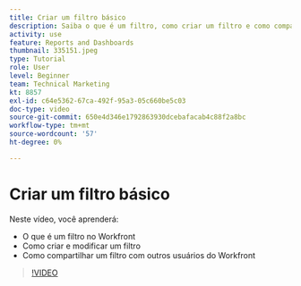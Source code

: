 ```yaml
---
title: Criar um filtro básico
description: Saiba o que é um filtro, como criar um filtro e como compartilhá-lo com outros usuários no Workfront.
activity: use
feature: Reports and Dashboards
thumbnail: 335151.jpeg
type: Tutorial
role: User
level: Beginner
team: Technical Marketing
kt: 8857
exl-id: c64e5362-67ca-492f-95a3-05c660be5c03
doc-type: video
source-git-commit: 650e4d346e1792863930dcebafacab4c88f2a8bc
workflow-type: tm+mt
source-wordcount: '57'
ht-degree: 0%

---
```


# Criar um filtro básico

Neste vídeo, você aprenderá:

* O que é um filtro no Workfront
* Como criar e modificar um filtro
* Como compartilhar um filtro com outros usuários do Workfront

>[!VIDEO](https://video.tv.adobe.com/v/335151/?quality=12&learn=on)
